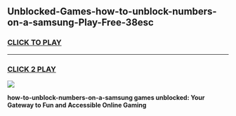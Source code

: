 
## Unblocked-Games-how-to-unblock-numbers-on-a-samsung-Play-Free-38esc
<h3>
<a href="https://premium76.site?title=how-to-unblock-numbers-on-a-samsung&ref=21A">CLICK TO PLAY</a></h3>
<hr>

<h3>
<a href="https://premium76.site?title=how-to-unblock-numbers-on-a-samsung&ref=21A">CLICK 2 PLAY</a>
  
</h3>

<a href="https://premium76.site?title=how-to-unblock-numbers-on-a-samsung&ref=21A"><img src="https://clearcache.store/games.png"></a>


**how-to-unblock-numbers-on-a-samsung games unblocked: Your Gateway to Fun and Accessible Online Gaming**
